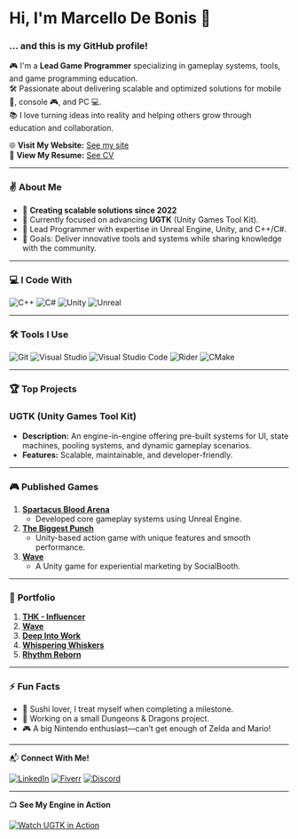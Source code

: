 # Hi, I'm Marcello De Bonis 👋  

### ... and this is my GitHub profile!  

🎮 I'm a **Lead Game Programmer** specializing in gameplay systems, tools, and game programming education.  
🛠️ Passionate about delivering scalable and optimized solutions for mobile 📱, console 🎮, and PC 💻.  
📚 I love turning ideas into reality and helping others grow through education and collaboration.  

🌐 **Visit My Website:** [See my site](https://marcellodebonis.github.io/)  
📄 **View My Resume:** [See CV](https://www.canva.com/design/DAFdKhX22_E/elfKCfwdEcorr4DHyhBWLA/view?utm_content=DAFdKhX22_E&utm_campaign=designshare&utm_medium=link&utm_source=editor)  

---

### ✌️ **About Me**  

- 🐞 **Creating scalable solutions since 2022**  
- 🔧 Currently focused on advancing **UGTK** (Unity Games Tool Kit).  
- 💼 Lead Programmer with expertise in Unreal Engine, Unity, and C++/C#.  
- 🌱 Goals: Deliver innovative tools and systems while sharing knowledge with the community.  

---

### 💻 **I Code With**  

![C++](https://skillicons.dev/icons?i=cpp) ![C#](https://skillicons.dev/icons?i=cs) ![Unity](https://skillicons.dev/icons?i=unity) ![Unreal](https://skillicons.dev/icons?i=unreal)  

---

### 🛠️ **Tools I Use**  

![Git](https://skillicons.dev/icons?i=git) ![Visual Studio](https://skillicons.dev/icons?i=visualstudio) ![Visual Studio Code](https://skillicons.dev/icons?i=vscode) ![Rider](https://skillicons.dev/icons?i=rider) ![CMake](https://skillicons.dev/icons?i=cmake)  

---

### 🏆 **Top Projects**  

### **UGTK (Unity Games Tool Kit)**  
- **Description:** An engine-in-engine offering pre-built systems for UI, state machines, pooling systems, and dynamic gameplay scenarios.  
- **Features:** Scalable, maintainable, and developer-friendly.  

---

### 🎮 **Published Games** 
1. **[Spartacus Blood Arena](https://store.steampowered.com/app/3227750/Spartacus_Blood_Arena/?l=italian)**  
   - Developed core gameplay systems using Unreal Engine.  
2. **[The Biggest Punch](https://www.stealthcompany.eu/the-biggest-punch/)**  
   - Unity-based action game with unique features and smooth performance.  
3. **[Wave](https://socialbooth.it/gaming/)**  
   - A Unity game for experiential marketing by SocialBooth.

---

### 📂 **Portfolio**  

1. [**THK - Influencer**](https://www.vendittelligames.com/thk-dragoverse)  
2. [**Wave**](https://socialbooth.it/gaming/)  
3. [**Deep Into Work**](https://eventhorizonschool.itch.io/deep-into-work)  
4. [**Whispering Whiskers**](https://eventhorizonschool.itch.io/whispering-whiskers)  
5. [**Rhythm Reborn**](https://eventhorizonschool.itch.io/rhythm-reborn)  

---

### ⚡ **Fun Facts**  

- 🍣 Sushi lover, I treat myself when completing a milestone.  
- 🐉 Working on a small Dungeons & Dragons project.  
- 🎮 A big Nintendo enthusiast—can’t get enough of Zelda and Mario!  

---

📬 **Connect With Me!**  

[![LinkedIn](https://img.shields.io/badge/-LinkedIn-0A66C2?logo=linkedin&logoColor=white)](https://www.linkedin.com/in/marcello-de-bonis/) [![Fiverr](https://img.shields.io/badge/-Fiverr-1DBF73?logo=fiverr&logoColor=white)](https://www.fiverr.com/marcellodebonis?public_mode=true) [![Discord](https://img.shields.io/badge/-Discord-5865F2?logo=discord&logoColor=white)](https://discordapp.com/users/326767187194806274)  

---

📺 **See My Engine in Action**  

[![Watch UGTK in Action](https://img.shields.io/badge/-UGTK%20Demo-FF5733?logo=google-drive&logoColor=white)](https://drive.google.com/file/d/1bFNNZbDuhnd5nmNlE3VeTKPNw_ppphM1/preview)  
